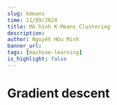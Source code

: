 ```yaml
---
slug: kmeans
time: 11/09/2024
title: Mô hình K-Means Clustering
description:
author: Nguyễn Hữu Minh
banner_url: 
tags: [machine-learning]
is_highlight: false
---
```


# Gradient descent
